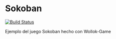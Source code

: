# Sokoban
 
[![Build Status](https://travis-ci.org/wollok/sokobanGame.svg?branch=master)](https://travis-ci.org/wollok/sokobanGame)


Ejemplo del juego Sokoban hecho con Wollok-Game


